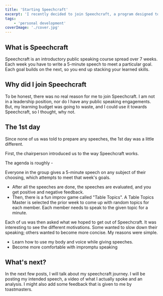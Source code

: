 ```yaml
---
title: 'Starting Speechcraft'
excerpt: 'I recently decided to join Speechcraft, a program designed to help develop public speaking skills'
tags:
    - 'personal development'
coverImage: './cover.jpg'
---
```


## What is Speechcraft

Speechcraft is an introductory public speaking course spread over 7 weeks. Each week you have to write a 5-minute speech to meet a particular goal. Each goal builds on the next, so you end up stacking your learned skills.

## Why did I join Speechcraft

To be honest, there was no real reason for me to join Speechcraft. I am not in a leadership position, nor do I have any public speaking engagements. But, my learning budget was going to waste, and I could use it towards Speechcraft, so I thought, why not.

## The 1st day

Since none of us was told to prepare any speeches, the 1st day was a little different.

First, the chairperson introduced us to the way Speechcraft works.

The agenda is roughly -

Everyone in the group gives a 5-minute speech on any subject of their choosing, which attempts to meet that week's goals.

-   After all the speeches are done, the speeches are evaluated, and you get positive and negative feedback.
-   Then, there is a fun improv game called "Table Topics". A Table Topics Master is selected the prior week to come up with random topics for each member. Each member needs to speak to the given topic for a minute.

Each of us was then asked what we hoped to get out of Speechcraft. It was interesting to see the different motivations. Some wanted to slow down their speaking; others wanted to become more concise. My reasons were simple.

-   Learn how to use my body and voice while giving speeches.
-   Become more comfortable with impromptu speaking

## What's next?

In the next few posts, I will talk about my speechcraft journey. I will be posting my intended speech, a video of what I actually spoke and an analysis. I might also add some feedback that is given to me by toastmasters.
